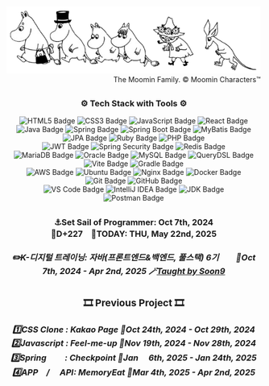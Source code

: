 <div align="center">
  <img src="https://github.com/ThoI-i/ThoI-i/blob/main/Moomin%20The%20Moomin%20Family.%20%C2%A9%20Moomin%20Characters%E2%84%A2..png.png" alt="Moomin Family">
</div>
<div align="right">The Moomin Family. © Moomin Characters™
</div>
<h2> </h2>

<h3 align="center">⚙️ Tech Stack with Tools ⚙️</h3>
 <div align="center">
	 
![HTML5 Badge](https://img.shields.io/badge/HTML5-E34F26?logo=html5&logoColor=white)
![CSS3 Badge](https://img.shields.io/badge/CSS3-1572B6?logo=css3&logoColor=white)
![JavaScript Badge](https://img.shields.io/badge/JavaScript-F7DF1E?logo=javascript&logoColor=black&labelColor=F7DF1E)
![React Badge](https://img.shields.io/badge/React-61DAFB?logo=react&logoColor=white)
<br>
![Java Badge](https://img.shields.io/badge/Java-007396?logo=openjdk&logoColor=white&labelColor=007396)
![Spring Badge](https://img.shields.io/badge/Spring-6DB33F?logo=spring&logoColor=white)
![Spring Boot Badge](https://img.shields.io/badge/Spring%20Boot-6DB33F?logo=springboot&logoColor=white)
![MyBatis Badge](https://img.shields.io/badge/MyBatis-007396?logo=mybatis&logoColor=white)
![JPA Badge](https://img.shields.io/badge/JPA-6DB33F?logo=Spring&logoColor=white)
![Ruby Badge](https://img.shields.io/badge/Ruby-CC342D?logo=ruby&logoColor=white)
![PHP Badge](https://img.shields.io/badge/PHP-777BB4?logo=php&logoColor=white)
<br>
![JWT Badge](https://img.shields.io/badge/JWT-181717?logo=jsonwebtokens&logoColor=white)
![Spring Security Badge](https://img.shields.io/badge/Spring%20Security-6DB33F?logo=spring&logoColor=white)
![Redis Badge](https://img.shields.io/badge/Redis-DC382D?logo=redis&logoColor=white)
<br>
![MariaDB Badge](https://img.shields.io/badge/MariaDB-003545?logo=mariadb&logoColor=white)
![Oracle Badge](https://img.shields.io/badge/Oracle-F80000?logo=oracle&logoColor=white)
![MySQL Badge](https://img.shields.io/badge/MySQL-4479A1?logo=mysql&logoColor=white)
![QueryDSL Badge](https://img.shields.io/badge/QueryDSL-0769AD?logo=QueryDSL&logoColor=white)
<br>
![Vite Badge](https://img.shields.io/badge/Vite-646CFF?logo=vite&logoColor=white)
![Gradle Badge](https://img.shields.io/badge/Gradle-02303A?logo=gradle&logoColor=white)
<br>
![AWS Badge](https://img.shields.io/badge/AWS-232F3E?logo=amazonaws&logoColor=white) 
![Ubuntu Badge](https://img.shields.io/badge/Ubuntu-E95420?logo=ubuntu&logoColor=white)
![Nginx Badge](https://img.shields.io/badge/Nginx-009639?logo=nginx&logoColor=white)
![Docker Badge](https://img.shields.io/badge/Docker-2496ED?logo=docker&logoColor=white)
<br>
![Git Badge](https://img.shields.io/badge/Git-F05032?logo=git&logoColor=white)
![GitHub Badge](https://img.shields.io/badge/GitHub-181717?logo=github&logoColor=white)
<br>
![VS Code Badge](https://img.shields.io/badge/Visual%20Studio%20Code_1.95.3-007ACC?logo=visual-studio-code&logoColor=white)
![IntelliJ IDEA Badge](https://img.shields.io/badge/IntelliJ_IDEA_2024.2.2(Community_Edition)-181717?logo=intellijidea&logoColor=white&labelColor=000000)
![JDK Badge](https://img.shields.io/badge/-JDK_17-007396?logo=java&logoColor=white&labelColor=007396)
<br>
![Postman Badge](https://img.shields.io/badge/Postman-FF6C37?logo=postman&logoColor=white)<br>
</div>
<h2> </h2>
<h3 align="center"> ⚓Set Sail of Programmer: Oct 7th, 2024<br>
	🚢D+227　🚀TODAY: THU, May 22nd, 2025
<div align="center">
  <h5>
    <a href="https://www.choongang.co.kr/html/sub03_07_n.php?#kangnam" style="text-decoration: none; color: inherit;">
      ✏️K-디지털 트레이닝: 자바(프론트엔드&백엔드, 풀스택) 6기 
    </a>
ㅤㅤ📅Oct 7th, 2024 - Apr 2nd, 2025 🪄<a href="https://github.com/soongu">Taught by Soon9</a>
  </h5>
<h2> </h2>
	
 <h3 align="center"> 🎞️ Previous Project 🎞️ </h3>
  <h5>
    <a href="https://github.com/ThoI-i/1st-PJ-CSS-Clone" style="text-decoration: none; color: inherit;">
      1️⃣CSS Clone : Kakao Page
    </a>
	📅Oct 24th, 2024 - Oct 29th, 2024<br>
    <a href="https://github.com/2nd-PJ-Javascript/Fill-me-Up" style="text-decoration: none; color: inherit;">
      2️⃣Javascript : Feel-me-up
    </a>
	📅Nov 19th, 2024 - Nov 28th, 2024<br>
    <a href="https://github.com/3rd-PJ-Spring/Checkpoint" style="text-decoration: none; color: inherit;">
      3️⃣Spring 　　: Checkpoint
    </a>
	📅Jan 　6th, 2025 - Jan 24th, 2025<br>
    <a href="https://github.com/ThoI-i/Map_KAKAO_APP" style="text-decoration: none; color: inherit;">
      4️⃣APP　/
    </a>
<a href="https://github.com/ThoI-i/Map_KAKAO_API" style="text-decoration: none; color: inherit;">
	　API: MemoryEat
    </a>
	📅Mar 4th, 2025 - Apr 2nd, 2025<br>
  </h5>
</div>
